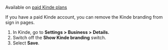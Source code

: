 
<Aside type="upgrade">

Available on [paid Kinde plans](https://kinde.com/pricing/)

</Aside>

If you have a paid Kinde account, you can remove the Kinde branding from sign in pages.

1. In Kinde, go to **Settings > Business > Details.**
2. Switch off the **Show Kinde branding** switch.
3. Select **Save**.
